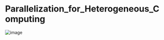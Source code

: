 # Parallelization_for_Heterogeneous_Computing
![image](https://github.com/user-attachments/assets/e50f094c-2a4f-4c0b-aa60-dabe3715fd93)
